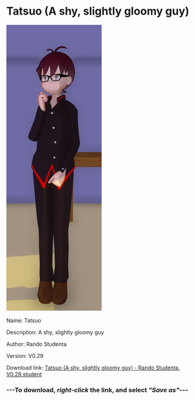 # Tatsuo (A shy, slightly gloomy guy)

<img src = "https://raw.githubusercontent.com/Arbiter1223/Daigaku-Gurashi-Custom-Students/master/Students/Files/Tatsuo%20(A%20shy%2C%20slightly%20gloomy%20guy).png">

Name: Tatsuo

Description: A shy, slightly gloomy guy

Author: Rando Studenta

Version: V0.29

Download link: <a href="https://raw.githubusercontent.com/Arbiter1223/Daigaku-Gurashi-Custom-Students/master/Students/Files/Tatsuo%20(A%20shy%2C%20slightly%20gloomy%20guy)%20-%20Rando%20Studenta%2C%20V0.29.student">Tatsuo (A shy, slightly gloomy guy) - Rando Studenta, V0.29.student</a>

### ---**To download, _right-click_ the link, and select _"Save as"_**---

